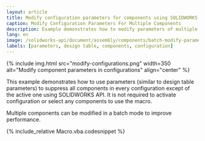 ```yaml
---
layout: article
title: Modify configuration parameters for components using SOLIDWORKS API
caption: Modify Configuration Parameters For Multiple Components
description: Example demonstrates how to modify parameters of multiple components in the specified configurations (e.g. suppression state) using SOLIDWORKS API
lang: en
image: /solidworks-api/document/assembly/components/batch-modify-parameters/modify-configurations.png
labels: [parameters, design table, components, configuration]
---
```

{% include img.html src="modify-configurations.png" width=350 alt="Modify component parameters in configurations" align="center" %}

This example demonstrates how to use parameters (similar to design table parameters) to suppress all components in every configuration except of the active one using SOLIDWORKS API. It is not required to activate configuration or select any components to use the macro.

Multiple components can be modified in a batch mode to improve performance.

{% include_relative Macro.vba.codesnippet %}